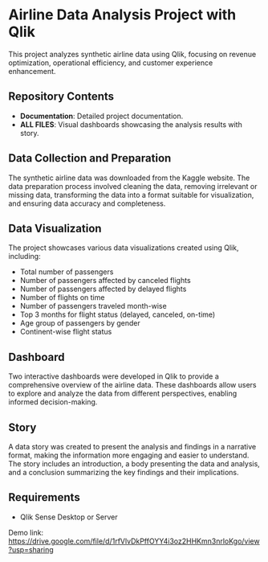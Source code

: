 
# Airline Data Analysis Project with Qlik

This project analyzes synthetic airline data using Qlik, focusing on revenue optimization, operational efficiency, and customer experience enhancement.

## Repository Contents

- **Documentation**: Detailed project documentation.
- **ALL FILES**: Visual dashboards showcasing the analysis results with story.

## Data Collection and Preparation

The synthetic airline data was downloaded from the Kaggle website. The data preparation process involved cleaning the data, removing irrelevant or missing data, transforming the data into a format suitable for visualization, and ensuring data accuracy and completeness.

## Data Visualization

The project showcases various data visualizations created using Qlik, including:

- Total number of passengers
- Number of passengers affected by canceled flights
- Number of passengers affected by delayed flights
- Number of flights on time
- Number of passengers traveled month-wise
- Top 3 months for flight status (delayed, canceled, on-time)
- Age group of passengers by gender
- Continent-wise flight status

## Dashboard

Two interactive dashboards were developed in Qlik to provide a comprehensive overview of the airline data. These dashboards allow users to explore and analyze the data from different perspectives, enabling informed decision-making.

## Story

A data story was created to present the analysis and findings in a narrative format, making the information more engaging and easier to understand. The story includes an introduction, a body presenting the data and analysis, and a conclusion summarizing the key findings and their implications.

## Requirements

- Qlik Sense Desktop or Server

Demo link: https://drive.google.com/file/d/1rfVlvDkPffOYY4i3oz2HHKmn3nrloKgo/view?usp=sharing
